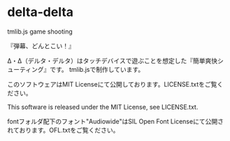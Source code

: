 # delta-delta
tmlib.js game shooting

『弾幕、どんとこい！』

Δ・Δ（デルタ・デルタ）はタッチデバイスで遊ぶことを想定した『簡単爽快シューティング』です。
tmlib.jsで制作しています。


このソフトウェアはMIT Licenseにて公開しております。LICENSE.txtをご覧ください。

This software is released under the MIT License, see LICENSE.txt.


fontフォルダ配下のフォント"Audiowide"はSIL Open Font Licenseにて公開されております。OFL.txtをご覧ください。

